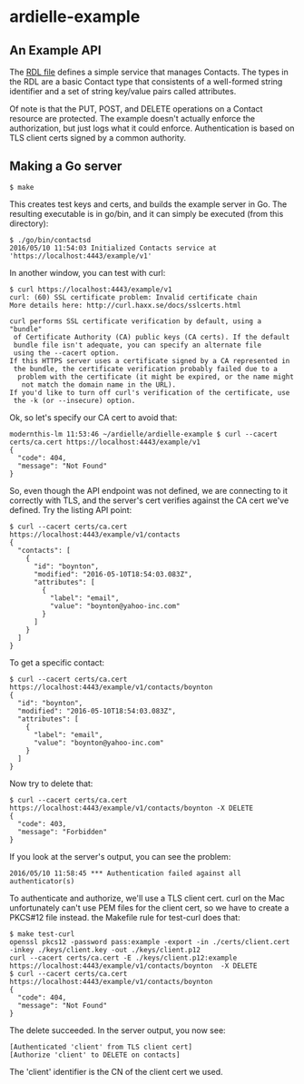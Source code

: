 # ardielle-example

## An Example API

The [RDL file](https://github.com/ardielle/ardielle-example/tree/master/rdl) defines a simple service that
manages Contacts. The types in the RDL are a basic Contact type that consistents of a well-formed string
identifier and a set of string key/value pairs called attributes. 

Of note is that the PUT, POST, and DELETE operations on a Contact resource are protected. The example doesn't
actually enforce the authorization, but just logs what it could enforce. Authentication is based on TLS client
certs signed by a common authority.

## Making a Go server

    $ make

This creates test keys and certs, and builds the example server in Go. The resulting executable is in go/bin, and
it can simply be executed (from this directory):

    $ ./go/bin/contactsd
    2016/05/10 11:54:03 Initialized Contacts service at 'https://localhost:4443/example/v1'

In another window, you can test with curl:

    $ curl https://localhost:4443/example/v1
    curl: (60) SSL certificate problem: Invalid certificate chain
    More details here: http://curl.haxx.se/docs/sslcerts.html
    
    curl performs SSL certificate verification by default, using a "bundle"
     of Certificate Authority (CA) public keys (CA certs). If the default
     bundle file isn't adequate, you can specify an alternate file
     using the --cacert option.
    If this HTTPS server uses a certificate signed by a CA represented in
     the bundle, the certificate verification probably failed due to a
      problem with the certificate (it might be expired, or the name might
       not match the domain name in the URL).
    If you'd like to turn off curl's verification of the certificate, use
     the -k (or --insecure) option.

Ok, so let's specify our CA cert to avoid that:

    modernthis-lm 11:53:46 ~/ardielle/ardielle-example $ curl --cacert certs/ca.cert https://localhost:4443/example/v1
    {
      "code": 404,
      "message": "Not Found"
    }

So, even though the API endpoint was not defined, we are connecting to it correctly with TLS, and the server's cert
verifies against the CA cert we've defined. Try the listing API point:

    $ curl --cacert certs/ca.cert https://localhost:4443/example/v1/contacts
    {
      "contacts": [
        {
          "id": "boynton",
          "modified": "2016-05-10T18:54:03.083Z",
          "attributes": [
            {
              "label": "email",
              "value": "boynton@yahoo-inc.com"
            }
          ]
        }
      ]
    }

To get a specific contact:

    $ curl --cacert certs/ca.cert https://localhost:4443/example/v1/contacts/boynton
    {
      "id": "boynton",
      "modified": "2016-05-10T18:54:03.083Z",
      "attributes": [
        {
          "label": "email",
          "value": "boynton@yahoo-inc.com"
        }
      ]
    }

Now try to delete that:

    $ curl --cacert certs/ca.cert https://localhost:4443/example/v1/contacts/boynton -X DELETE
    {
      "code": 403,
      "message": "Forbidden"
    }

If you look at the server's output, you can see the problem:

    2016/05/10 11:58:45 *** Authentication failed against all authenticator(s)

To authenticate and authorize, we'll use a TLS client cert. curl on the Mac unfortunately can't use PEM files for the
client cert, so we have to create a PKCS#12 file instead. the Makefile rule for test-curl does that:

    $ make test-curl
    openssl pkcs12 -password pass:example -export -in ./certs/client.cert -inkey ./keys/client.key -out ./keys/client.p12
    curl --cacert certs/ca.cert -E ./keys/client.p12:example https://localhost:4443/example/v1/contacts/boynton  -X DELETE
    $ curl --cacert certs/ca.cert https://localhost:4443/example/v1/contacts/boynton
    {
      "code": 404,
      "message": "Not Found"
    }

The delete succeeded. In the server output, you now see:

    [Authenticated 'client' from TLS client cert]
    [Authorize 'client' to DELETE on contacts]

The 'client' identifier is the CN of the client cert we used.

